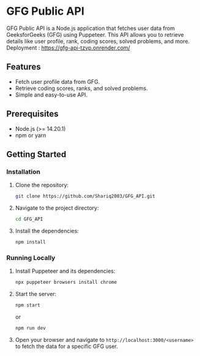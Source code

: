 # GFG Public API

GFG Public API is a Node.js application that fetches user data from GeeksforGeeks (GFG) using Puppeteer. This API allows you to retrieve details like user profile, rank, coding scores, solved problems, and more.
Deployment : https://gfg-api-tzvp.onrender.com/

## Features

- Fetch user profile data from GFG.
- Retrieve coding scores, ranks, and solved problems.
- Simple and easy-to-use API.

## Prerequisites

- Node.js (>= 14.20.1)
- npm or yarn

## Getting Started

### Installation

1. Clone the repository:

    ```sh
    git clone https://github.com/Shariq2003/GFG_API.git
    ```

2. Navigate to the project directory:

    ```sh
    cd GFG_API
    ```

3. Install the dependencies:

    ```sh
    npm install
    ```

### Running Locally

1. Install Puppeteer and its dependencies:

    ```sh
    npx puppeteer browsers install chrome
    ```

2. Start the server:

    ```sh
    npm start
    ```
    
    or
   
    ```sh
    npm run dev
    ```

4. Open your browser and navigate to `http://localhost:3000/<username>` to fetch the data for a specific GFG user.
